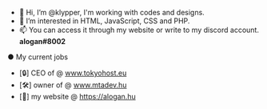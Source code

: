 - 👋 Hi, I’m @klypper, I'm working with codes and designs.
- 👀 I’m interested in HTML, JavaScript, CSS and PHP.
- 📫 You can access it through my website or write to my discord account. **alogan#8002**

● My current jobs

- [🔒] CEO of @ www.tokyohost.eu
- [🛠️] owner of @ www.mtadev.hu
- [🏓] my website @ https://alogan.hu

<!---
klypper/klypper is a ✨ special ✨ repository because its `README.md` (this file) appears on your GitHub profile.
You can click the Preview link to take a look at your changes.
--->
